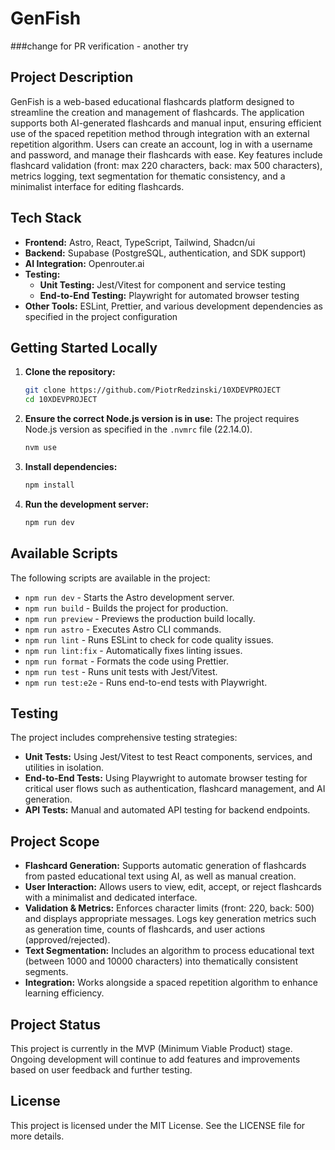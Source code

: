 # GenFish

###change for PR verification - another try

## Project Description

GenFish is a web-based educational flashcards platform designed to streamline the creation and management of flashcards. The application supports both AI-generated flashcards and manual input, ensuring efficient use of the spaced repetition method through integration with an external repetition algorithm. Users can create an account, log in with a username and password, and manage their flashcards with ease. Key features include flashcard validation (front: max 220 characters, back: max 500 characters), metrics logging, text segmentation for thematic consistency, and a minimalist interface for editing flashcards.

## Tech Stack

- **Frontend:** Astro, React, TypeScript, Tailwind, Shadcn/ui
- **Backend:** Supabase (PostgreSQL, authentication, and SDK support)
- **AI Integration:** Openrouter.ai
- **Testing:** 
  - **Unit Testing:** Jest/Vitest for component and service testing
  - **End-to-End Testing:** Playwright for automated browser testing
- **Other Tools:** ESLint, Prettier, and various development dependencies as specified in the project configuration

## Getting Started Locally

1. **Clone the repository:**
   ```bash
   git clone https://github.com/PiotrRedzinski/10XDEVPROJECT
   cd 10XDEVPROJECT
   ```
2. **Ensure the correct Node.js version is in use:**
   The project requires Node.js version as specified in the `.nvmrc` file (22.14.0).
   ```bash
   nvm use
   ```
3. **Install dependencies:**
   ```bash
   npm install
   ```
4. **Run the development server:**
   ```bash
   npm run dev
   ```

## Available Scripts

The following scripts are available in the project:

- `npm run dev` - Starts the Astro development server.
- `npm run build` - Builds the project for production.
- `npm run preview` - Previews the production build locally.
- `npm run astro` - Executes Astro CLI commands.
- `npm run lint` - Runs ESLint to check for code quality issues.
- `npm run lint:fix` - Automatically fixes linting issues.
- `npm run format` - Formats the code using Prettier.
- `npm run test` - Runs unit tests with Jest/Vitest.
- `npm run test:e2e` - Runs end-to-end tests with Playwright.

## Testing

The project includes comprehensive testing strategies:

- **Unit Tests:** Using Jest/Vitest to test React components, services, and utilities in isolation.
- **End-to-End Tests:** Using Playwright to automate browser testing for critical user flows such as authentication, flashcard management, and AI generation.
- **API Tests:** Manual and automated API testing for backend endpoints.

## Project Scope

- **Flashcard Generation:** Supports automatic generation of flashcards from pasted educational text using AI, as well as manual creation.
- **User Interaction:** Allows users to view, edit, accept, or reject flashcards with a minimalist and dedicated interface.
- **Validation & Metrics:** Enforces character limits (front: 220, back: 500) and displays appropriate messages. Logs key generation metrics such as generation time, counts of flashcards, and user actions (approved/rejected).
- **Text Segmentation:** Includes an algorithm to process educational text (between 1000 and 10000 characters) into thematically consistent segments.
- **Integration:** Works alongside a spaced repetition algorithm to enhance learning efficiency.

## Project Status

This project is currently in the MVP (Minimum Viable Product) stage. Ongoing development will continue to add features and improvements based on user feedback and further testing.

## License

This project is licensed under the MIT License. See the LICENSE file for more details. 

